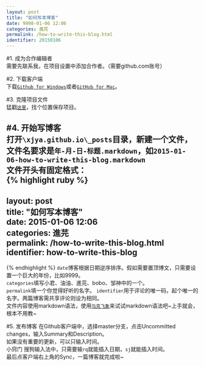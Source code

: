 ```yaml
---
layout: post
title: "如何写本博客"
date: 9998-01-06 12:06
categories: 進芫
permalink: /how-to-write-this-blog.html
identifier: 20150106
---
```


#1. 成为合作编辑者  
需要先联系我，在项目设置中添加合作者。（需要github.com账号）

#2. 下载客户端  
下载[`Github for Windows`](https://windows.github.com/)或者[`GitHub for Mac`](https://mac.github.com/)。  

#3. 克隆项目文件  
猛戳[`这里`](github-windows://openRepo/https://github.com/xjya/xjya.github.io)，找个位置保存项目。  

#4. 开始写博客  
打开`\xjya.github.io\_posts`目录，新建一个文件，文件名要求是`年-月-日-标题.markdown`，如`2015-01-06-how-to-write-this-blog.markdown`  
文件开头有固定格式：  
{% highlight ruby %}
---  
layout: post  
title: "如何写本博客"  
date: 2015-01-06 12:06  
categories: 進芫  
permalink: /how-to-write-this-blog.html  
identifier: how-to-write-this-blog  
---  
{% endhighlight %}
`date`博客根据日期逆序排序。假如需要置顶博文，只需要设置一个巨大的年份，比如9999。  
`categories`填写小君、油油、進芫、bobo、邹神中的一个。  
`permalink`填一个你觉得好听的名字。
`identifier`用于评论的唯一码，起个唯一的名字。两篇博客需共享评论则设为相同。  
文件内容使用markdown语法，使用[`马克飞象`](http://maxiang.info/)来试试markdown语法吧~上手就会，根本不用教~  

#5. 发布博客
在Github客户端中，选择master分支，点击Uncommitted changes，输入Summary和Description。  
如果没有重要的更新，可以只输入时间。  
	小窍门
	搜狗输入法中，只需要输`rq`就能插入日期，`sj`就能插入时间。  
最后点客户端右上角的Sync，一篇博客就完成啦~


